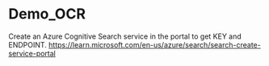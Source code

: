 # Demo_OCR
Create an Azure Cognitive Search service in the portal to get KEY and ENDPOINT.
https://learn.microsoft.com/en-us/azure/search/search-create-service-portal 
